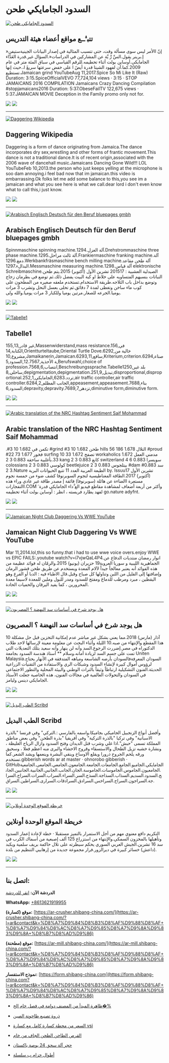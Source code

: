 # السدود الجامايكي طحن

<a href="https://swt.shibang-china.com/?l=ar&img&k=%D8%A7%D9%84%D8%B3%D8%AF%D9%88%D8%AF+%D8%A7%D9%84%D8%AC%D8%A7%D9%85%D8%A7%D9%8A%D9%83%D9%8A+%D8%B7%D8%AD%D9%86" target="_blank">![السدود الجامايكي طحن](http://static.shibang-china.com/all-800x300/1479.jpg)</a>

## ﺗﺘﺒﱡــﻊ مواقع أعضاء هيئة التدريس
»إنّ االأمر ليس سوى مسألة وقت، حتى تتسبب المثالية في إصدار البيانات الجينيةستيفن إ.برينر يقول.السِّ رِّ يَّة عن المشاركين في الدراسات«.السؤال غير.قدرة العَدَّاء الجامايكي.أوساين بولت أثناء تحطيمه.للرقم القياسي في سباق المئة متر في عام 2009.كما.أن لفهود الشيتا قدرة أيضً ا على خفض سرعتها سريعً ا،.حيث إنها تستطيع.Jamaican grind YouTubeAug 11,2017.Spice So Mi Like It (Raw) Duration: 3:15.SpiceOfficialVEVO 77,724,104 views &middot; 3:15 &middot; STOP JAMAICANS 2016 COMPILATION Jamaicans Crazy Dancing Compilation #stopjamaicans2016 Duration: 5:37.ObeseFailTV 122,675 views &middot; 5:37.JAMAICAN MOVIE Deception in the Family promo only not for.


<a href="https://whatsapp.shibangsoft.com/WhatsApp.php" target="_blank" title="WhatsApp">![](http://static.shibang-china.com/icon/whatsapp.png)</a> <a href="https://swt.shibang-china.com/?l=ar&icon&k=%D8%A7%D9%84%D8%B3%D8%AF%D9%88%D8%AF+%D8%A7%D9%84%D8%AC%D8%A7%D9%85%D8%A7%D9%8A%D9%83%D9%8A+%D8%B7%D8%AD%D9%86" target="_blank">![](http://static.shibang-china.com/icon/chat-ar.png)</a>

---

<a href="https://swt.shibang-china.com/?l=ar&img&k=%D8%A7%D9%84%D8%B3%D8%AF%D9%88%D8%AF+%D8%A7%D9%84%D8%AC%D8%A7%D9%85%D8%A7%D9%8A%D9%83%D9%8A+%D8%B7%D8%AD%D9%86" target="_blank">![Daggering Wikipedia](http://static.shibang-china.com/all-800x300/1459.jpg)</a>

## Daggering Wikipedia
Daggering is a form of dance originating from Jamaica.The dance incorporates dry sex,wrestling and other forms of frantic movement.This dance is not a traditional dance.It is of recent origin,associated with the 2006 wave of dancehall music.Jamaicans Dancing Gone Wild!!! LOL YouTubeFeb 10,2013.the person who just keeps yelling at the microphone is soo dam annoying﻿.i feel bad now that im jamaican.this video is embarrassing﻿.Ok folks let me add some balance to this,you see im a jamaican and what you see here is what we call.dear lord i don&#39;t even know what to call this,i just know.


<a href="https://whatsapp.shibangsoft.com/WhatsApp.php" target="_blank" title="WhatsApp">![](http://static.shibang-china.com/icon/whatsapp.png)</a> <a href="https://swt.shibang-china.com/?l=ar&icon&k=%D8%A7%D9%84%D8%B3%D8%AF%D9%88%D8%AF+%D8%A7%D9%84%D8%AC%D8%A7%D9%85%D8%A7%D9%8A%D9%83%D9%8A+%D8%B7%D8%AD%D9%86" target="_blank">![](http://static.shibang-china.com/icon/chat-ar.png)</a>

---

<a href="https://swt.shibang-china.com/?l=ar&img&k=%D8%A7%D9%84%D8%B3%D8%AF%D9%88%D8%AF+%D8%A7%D9%84%D8%AC%D8%A7%D9%85%D8%A7%D9%8A%D9%83%D9%8A+%D8%B7%D8%AD%D9%86" target="_blank">![Arabisch Englisch Deutsch für den Beruf bluepages gmbh](http://static.shibang-china.com/all-800x300/337.jpg)</a>

## Arabisch Englisch Deutsch für den Beruf bluepages gmbh
Spinnmaschine spinning machine.آلة الغزل.1294.Drehstrommaschine three phase machine.آلة ثالث مراحل.1295.Frankiermaschine franking machine.آلة دمغ.1296.Werkbankfräsmaschine bench milling machine.آلة طحن مقاعد البدالء.1297.Messmaschine measuring machine.آلة قياس.1298 elektronische Schreibmaschine.الصيدلية العشبية : 201517 تشرين الأول (أكتوبر) 2015.يتم طحن النباتات بنسبهم المتساويه على خلاط او كبة البيت يفضل ذلك.ثم توضع فى بطرمان زجاج وتوضع بداخل باب الثلاجه.طريقة الاستخدام.تستخدم ملعقه صغيره من المطحون على كوب ماء ساخن وتغطى لمدة 7 دقائق.ثم تحلى بعسل النحل وتشرب 3 مرات يوميا.الجرعه للصغار.مرتين يوميا وللكبار 3 مرات يوميا.والله ولى.


<a href="https://whatsapp.shibangsoft.com/WhatsApp.php" target="_blank" title="WhatsApp">![](http://static.shibang-china.com/icon/whatsapp.png)</a> <a href="https://swt.shibang-china.com/?l=ar&icon&k=%D8%A7%D9%84%D8%B3%D8%AF%D9%88%D8%AF+%D8%A7%D9%84%D8%AC%D8%A7%D9%85%D8%A7%D9%8A%D9%83%D9%8A+%D8%B7%D8%AD%D9%86" target="_blank">![](http://static.shibang-china.com/icon/chat-ar.png)</a>

---

<a href="https://swt.shibang-china.com/?l=ar&img&k=%D8%A7%D9%84%D8%B3%D8%AF%D9%88%D8%AF+%D8%A7%D9%84%D8%AC%D8%A7%D9%85%D8%A7%D9%8A%D9%83%D9%8A+%D8%B7%D8%AD%D9%86" target="_blank">![Tabelle1](http://static.shibang-china.com/all-800x300/1156.jpg)</a>

## Tabelle1
155,غير قادر,13,Massenwiderstand,mass resistance.156,في الكتابة,14,Orientturteltaube,Oriental Turtle Dove.6292,خالية من مشروع,10,Jamaikanerin,Jamaican.6293,سافع,11,Kriterium,criterion.6294,صناعة الأحذية,12.7567,السدود,5,Berufswahl,choice of profession.7568,انتصاب,6,Beschreibungssprache.Tabelle1250,بلد غير ساحلي,8,depigmentation,depigmentation.251,تبديل,9,disproportional,disproportional.252,تردد.6283,الجامايكي,1,air traffic controller,air traffic controller.6284,الجانب المظلم,2,appeasement,appeasement.7688,بناء السدود,6,depravity,depravity.7689,تزدهر,7,diminutive form,diminutive form.


<a href="https://whatsapp.shibangsoft.com/WhatsApp.php" target="_blank" title="WhatsApp">![](http://static.shibang-china.com/icon/whatsapp.png)</a> <a href="https://swt.shibang-china.com/?l=ar&icon&k=%D8%A7%D9%84%D8%B3%D8%AF%D9%88%D8%AF+%D8%A7%D9%84%D8%AC%D8%A7%D9%85%D8%A7%D9%8A%D9%83%D9%8A+%D8%B7%D8%AD%D9%86" target="_blank">![](http://static.shibang-china.com/icon/chat-ar.png)</a>

---

<a href="https://swt.shibang-china.com/?l=ar&img&k=%D8%A7%D9%84%D8%B3%D8%AF%D9%88%D8%AF+%D8%A7%D9%84%D8%AC%D8%A7%D9%85%D8%A7%D9%8A%D9%83%D9%8A+%D8%B7%D8%AD%D9%86" target="_blank">![Arabic translation of the NRC Hashtag Sentiment Saif Mohammad](http://static.shibang-china.com/all-800x300/703.jpg)</a>

## Arabic translation of the NRC Hashtag Sentiment Saif Mohammad
.#تكمن في 1.682 10 3 #grind #طحن 1.682 10 3 hills التلال 1.678 186 56 #proud #فخور 1.677 73 22 surfing تصفح 1.672 33 10 workaholics مدمني العمل 1.672 33.بأغلبية ساحقة 0.883 3 2 kang كانغ 0.883 3 2 switzerland سويسرا 0.883 6 4 colossians كولوسي 0.883 3 2 beetlejuice بيتلجوس 0.883 3 2 #dam #سد 0.883 3 2.Nature الطبعة العربية العدد 11 تتبع الحيوانات البرية by. Issuu17 تشرين الأول (أكتوبر) 2017.الطاقة المغناطيسية لنجوﻡ السوبرنوفا كشف ضوء من خمسة نجوم مستعرة االضاءة عن هائلة (سوبرنوفا) فائقة إ مصدر طاقة غير عادي وراء هذه االنفجارات.COM وأكثر من أربعة أضعاف لمشاهدة مقاطع فيديو الع َّداء الجامايكي قدرة َ لفهد يطارد فريسته ، انظر : أوساين بولت أثناء تحطيمه go.nature adyfnt.


<a href="https://whatsapp.shibangsoft.com/WhatsApp.php" target="_blank" title="WhatsApp">![](http://static.shibang-china.com/icon/whatsapp.png)</a> <a href="https://swt.shibang-china.com/?l=ar&icon&k=%D8%A7%D9%84%D8%B3%D8%AF%D9%88%D8%AF+%D8%A7%D9%84%D8%AC%D8%A7%D9%85%D8%A7%D9%8A%D9%83%D9%8A+%D8%B7%D8%AD%D9%86" target="_blank">![](http://static.shibang-china.com/icon/chat-ar.png)</a>

---

<a href="https://swt.shibang-china.com/?l=ar&img&k=%D8%A7%D9%84%D8%B3%D8%AF%D9%88%D8%AF+%D8%A7%D9%84%D8%AC%D8%A7%D9%85%D8%A7%D9%8A%D9%83%D9%8A+%D8%B7%D8%AD%D9%86" target="_blank">![Jamaican Night Club Daggering Vs WWE YouTube](http://static.shibang-china.com/all-800x300/1471.jpg)</a>

## Jamaican Night Club Daggering Vs WWE YouTube
Mar 11,2014.lol,this so funny.that i had to use wwe voice overs.enjoy WWE vs EPIC FAILS:.youtube watch?v=i7vjwQaL4P4.انوار رمضان منتديات الدفاع عن الجماهيرية الليبية و سوريا العروبة19 حزيران (يونيو) 2015.والرمّان له فوائد عظيمة من هذه الفوائد أنه يعتبر معالجاً جيداً لآلام المعدة ويستخدم عن طريق طحن قشور الرمان وإضافتها إلى القليل من اللبن وتناولها كل صباح وقبل.قال الاطباء فيه : الدبا أو القرع وهو اليقطين ، مبرد ومرطب للدماغ ومفتح للسدود ومدر للبول وملين للمعدة لاسيما معدة المحرورين ، كما يفيد اليرقان والحميات الحادة.


<a href="https://whatsapp.shibangsoft.com/WhatsApp.php" target="_blank" title="WhatsApp">![](http://static.shibang-china.com/icon/whatsapp.png)</a> <a href="https://swt.shibang-china.com/?l=ar&icon&k=%D8%A7%D9%84%D8%B3%D8%AF%D9%88%D8%AF+%D8%A7%D9%84%D8%AC%D8%A7%D9%85%D8%A7%D9%8A%D9%83%D9%8A+%D8%B7%D8%AD%D9%86" target="_blank">![](http://static.shibang-china.com/icon/chat-ar.png)</a>

---

<a href="https://swt.shibang-china.com/?l=ar&img&k=%D8%A7%D9%84%D8%B3%D8%AF%D9%88%D8%AF+%D8%A7%D9%84%D8%AC%D8%A7%D9%85%D8%A7%D9%8A%D9%83%D9%8A+%D8%B7%D8%AD%D9%86" target="_blank">![هل يوجد شرخ في أساسات سد النهضة ؟ المصريون](http://static.shibang-china.com/all-800x300/578.jpg)</a>

## هل يوجد شرخ في أساسات سد النهضة ؟ المصريون
10 آذار (مارس) 2018.مما يعني بشكل غير مباشر عدم إمكانية التخزين قبل حل مشكلة هذا المقطع والإنتهاء من صبه.10 الليلة وأثناء البحث عن معلومة معينة لإرسالها لاحد طلاب الدكتوراه في مصر.إضررت الرجوع.السد وأنه لن ينهار وأنه سعيد بتلك التعديلات التي تمت على جسم السد لزيادة أمانه.وسلام ** أستاذ هندسة السدود بجامعة Uniten Malaysia.السودان المعرفةفالسودان بأرضه الشاسعة ومياهه المتدفقة في الأنهار يحتاج لرؤوس أموال كبيرة لإنشاء السدود وشبكات الري والاستفادة من التقنيات الزراعية الحديثة.الفنون التشكيلية ارتباطاً وثيقاً بالتراث الوطني والبيئة المحلية والتطور الاجتماعي في السودان والتحولات العالمية في مجالات الفنون، هذه الخاصية جعلت الأستاذ الجامايكي دينس وليامز.


<a href="https://whatsapp.shibangsoft.com/WhatsApp.php" target="_blank" title="WhatsApp">![](http://static.shibang-china.com/icon/whatsapp.png)</a> <a href="https://swt.shibang-china.com/?l=ar&icon&k=%D8%A7%D9%84%D8%B3%D8%AF%D9%88%D8%AF+%D8%A7%D9%84%D8%AC%D8%A7%D9%85%D8%A7%D9%8A%D9%83%D9%8A+%D8%B7%D8%AD%D9%86" target="_blank">![](http://static.shibang-china.com/icon/chat-ar.png)</a>

---

<a href="https://swt.shibang-china.com/?l=ar&img&k=%D8%A7%D9%84%D8%B3%D8%AF%D9%88%D8%AF+%D8%A7%D9%84%D8%AC%D8%A7%D9%85%D8%A7%D9%8A%D9%83%D9%8A+%D8%B7%D8%AD%D9%86" target="_blank">![الطب البديل Scribd](http://static.shibang-china.com/all-800x300/264.jpg)</a>

## الطب البديل Scribd
ﻭﺃﻓﻀﻞ ﺃﻧﻮﺍﻉ ﺍﻟﺰﻧﺠﺒﻴﻞ ﺍﻟﺠﺎﻣﻴﻜﻲ ﺑﺠﺎﻣﻴﻜﺎ.ﻭﺍﺳﻤﻪ ﺑﺎﻟﻔﺎﺭﺳﻲ :.ﺍﻟﺘﺮﻛﻲ&quot; ﻭﻓﻲ ﻓﺮﻧﺴﺎ &quot;ﺑﺎﻟﺬﺭﺓ ﺍﻻﺳﺒﺎﻧﻴﺔ&quot; ﻭﻓﻲ ﺗﺮﻛﻴﺎ &quot;ﺑﺎﻟﺬﺭﺓ ﺍﻟﺘﺮﻛﻴﺔ&quot; ﻭﻓﻲ ﺃﻓﺮﻳﻘﻴﺎ &quot;ﺑﺬﺭﺓ ﺍﻟﻄﺤﻦ&quot; ﻭﻓﻲ ﺑﻌﺾ ﻣﻨﺎﻃﻖ ﺍﻟﻤﻤﻠﻜﺔ ﺗﺴﻤﻰ &quot;ﺣﺒﺶ&quot;.ﺍﺫﺍ ﻏﻠﻲ ﻭﺷﺮﺏ ﻗﺘﻞ ﺍﻟﺪﻳﺪﺍﻥ ﻭﻓﺘﺢ ﺍﻟﺴﺪﻭﺩ ﻭﺍﺯﺍﻝ ﺍﻟﺮﻳﺎﺡ ﺍﻟﻐﻠﻴﻈﺔ ، ﻭﻧﺸﺎﺭﺓ ﺧﺸﺒﻪ ﺗﺰﻳﻞ ﺍﻟﻄﺤﺎﻝ ﻭﺍﻻﺳﺘﺴﻘﺎﺀ ﻭﻗﺮﻭﺡ ﺍﻻﺣﺸﺎﺀ ﻭﺍﻟﺒﺮﻯ ﻣﻨﻪ ﺍﻋﻈﻢ ﻓﻌﻼ ، ﻭﺳﺤﻴﻖ ﻭﺭﻗﻪ ﻳﻠﺤﻢ ﺍﻟﺠﺮﻭﺡ ﺫﺭﻭﺭﺍ ﻭﻳﻘﻠﻊ ﺍﻻﻭﺳﺎﺥ ﻭﻳﻨﻘﻲ ﺍﻟﺒﺸﺮﺓ ﻭﻳﻨﻌﻤﻬﺎ ﻭﻳﺸﺪ ﺍﻟﺸﻌﺮ.ﻛﻤﺎ ﺗﺴﺘﺨﺪﻡ.gibberish words ar at master · ohnorobo gibberish · GitHubالجامايكي.الجامبو.الجامع.الجامعات.الجامعة.الجامعون.الجامعي.الجامعى.الجامعية.الجامعيون.الجاموس.الجاموسات.الجاموسة.الجان.الجانب.الجانبي.الجانبية.الجانبين.الجانح.السدود.السديم.السذاب.السذاجة.السذج.السر.السراء.السراب.السرات.السراج.السراجة.السراجون.السراح.السراخس.السرادق.السرادقات.السرارى.السراطين.السراق.


<a href="https://whatsapp.shibangsoft.com/WhatsApp.php" target="_blank" title="WhatsApp">![](http://static.shibang-china.com/icon/whatsapp.png)</a> <a href="https://swt.shibang-china.com/?l=ar&icon&k=%D8%A7%D9%84%D8%B3%D8%AF%D9%88%D8%AF+%D8%A7%D9%84%D8%AC%D8%A7%D9%85%D8%A7%D9%8A%D9%83%D9%8A+%D8%B7%D8%AD%D9%86" target="_blank">![](http://static.shibang-china.com/icon/chat-ar.png)</a>

---

<a href="https://swt.shibang-china.com/?l=ar&img&k=%D8%A7%D9%84%D8%B3%D8%AF%D9%88%D8%AF+%D8%A7%D9%84%D8%AC%D8%A7%D9%85%D8%A7%D9%8A%D9%83%D9%8A+%D8%B7%D8%AD%D9%86" target="_blank">![خريطة الموقع الوحدة أونلاين](http://static.shibang-china.com/all-800x300/223.jpg)</a>

## خريطة الموقع الوحدة أونلاين
التكريم دافع معنوي مهم من أجل الاستمرار بالتميز مستقبلا &middot; خطة لإعادة إعمار السدود وتأهيلها بالمخزون السمكي.والإنتهاء من استزراع 125 ألف إصبعية من أسماك الكرب في سد 16 تشرين.الجيش العربي السوري يحكم سيطرته على تلال حاكمة بريف سلمية ويكبد (داعش) خسائر كبيرة في ديرالزور.فرار مجموعة جديدة من إرهابيي التنظيم من بلدة.

<a href="https://whatsapp.shibangsoft.com/WhatsApp.php" target="_blank" title="WhatsApp">![](http://static.shibang-china.com/icon/whatsapp.png)</a> <a href="https://swt.shibang-china.com/?l=ar&icon&k=%D8%A7%D9%84%D8%B3%D8%AF%D9%88%D8%AF+%D8%A7%D9%84%D8%AC%D8%A7%D9%85%D8%A7%D9%8A%D9%83%D9%8A+%D8%B7%D8%AD%D9%86" target="_blank">![](http://static.shibang-china.com/icon/chat-ar.png)</a>

---
## اتصل بنا:

**الدردشة الآن:** [انقر للدردشة](https://swt.shibang-china.com?l=ar&contact&k=%D8%A7%D9%84%D8%B3%D8%AF%D9%88%D8%AF+%D8%A7%D9%84%D8%AC%D8%A7%D9%85%D8%A7%D9%8A%D9%83%D9%8A+%D8%B7%D8%AD%D9%86)

**WhatsApp:**  [+8613621919955](https://whatsapp.shibangsoft.com/WhatsApp.php)

**موقع (كسارة):** [https://ar-crusher.shibang-china.com/](https://ar-crusher.shibang-china.com/?l=ar&contact&k=%D8%A7%D9%84%D8%B3%D8%AF%D9%88%D8%AF+%D8%A7%D9%84%D8%AC%D8%A7%D9%85%D8%A7%D9%8A%D9%83%D9%8A+%D8%B7%D8%AD%D9%86)

**موقع (مطحنة):** [https://ar-mill.shibang-china.com/](https://ar-mill.shibang-china.com/?l=ar&contact&k=%D8%A7%D9%84%D8%B3%D8%AF%D9%88%D8%AF+%D8%A7%D9%84%D8%AC%D8%A7%D9%85%D8%A7%D9%8A%D9%83%D9%8A+%D8%B7%D8%AD%D9%86)

**نموذج الاستفسار:** [https://form.shibang-china.com](https://form.shibang-china.com?l=ar&contact&k=%D8%A7%D9%84%D8%B3%D8%AF%D9%88%D8%AF+%D8%A7%D9%84%D8%AC%D8%A7%D9%85%D8%A7%D9%8A%D9%83%D9%8A+%D8%B7%D8%AD%D9%86)

* [ظاهرة المبدأ من المصنف دوامة في فصل خام الح�%](../28/%D8%B8%D8%A7%D9%87%D8%B1%D8%A9%20%D8%A7%D9%84%D9%85%D8%A8%D8%AF%D8%A3%20%D9%85%D9%86%20%D8%A7%D9%84%D9%85%D8%B5%D9%86%D9%81%20%D8%AF%D9%88%D8%A7%D9%85%D8%A9%20%D9%81%D9%8A%20%D9%81%D8%B5%D9%84%20%D8%AE%D8%A7%D9%85%20%D8%A7%D9%84%D8%AD%EF%BF%BD%25.md)

* [ذروة تصنيع طاحونة الصين](../29/%D8%B0%D8%B1%D9%88%D8%A9%20%D8%AA%D8%B5%D9%86%D9%8A%D8%B9%20%D8%B7%D8%A7%D8%AD%D9%88%D9%86%D8%A9%20%D8%A7%D9%84%D8%B5%D9%8A%D9%86.md)

* [السعر من محطة كسارة كامل مع كسارة vsi](../30/%D8%A7%D9%84%D8%B3%D8%B9%D8%B1%20%D9%85%D9%86%20%D9%85%D8%AD%D8%B7%D8%A9%20%D9%83%D8%B3%D8%A7%D8%B1%D8%A9%20%D9%83%D8%A7%D9%85%D9%84%20%D9%85%D8%B9%20%D9%83%D8%B3%D8%A7%D8%B1%D8%A9%20vsi.md)

* [القرص الطاحن الطحن الجاف من خام](../26/%D8%A7%D9%84%D9%82%D8%B1%D8%B5%20%D8%A7%D9%84%D8%B7%D8%A7%D8%AD%D9%86%20%D8%A7%D9%84%D8%B7%D8%AD%D9%86%20%D8%A7%D9%84%D8%AC%D8%A7%D9%81%20%D9%85%D9%86%20%D8%AE%D8%A7%D9%85.md)

* [حجر آلة سحق 24 بوصة باكستان](../27/%D8%AD%D8%AC%D8%B1%20%D8%A2%D9%84%D8%A9%20%D8%B3%D8%AD%D9%82%2024%20%D8%A8%D9%88%D8%B5%D8%A9%20%D8%A8%D8%A7%D9%83%D8%B3%D8%AA%D8%A7%D9%86.md)

* [أطوال حزام ب سلسلة](../28/%D8%A3%D8%B7%D9%88%D8%A7%D9%84%20%D8%AD%D8%B2%D8%A7%D9%85%20%D8%A8%20%D8%B3%D9%84%D8%B3%D9%84%D8%A9.md)